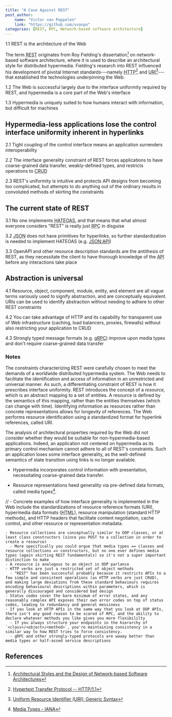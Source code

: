 ```yaml
---
title: "A Case Against REST"
post_author:
    name: "Victor van Poppelen"
    link: "https://github.com/vvanpo"
categories: [REST, RPC, Network-based software architecture]
---
```


1.1 REST is the architecture of the Web

The term <abbr title="Representational State Transfer">REST</abbr> originates from Roy Fielding's dissertation[^1] on network-based software architecture, where it is used to describe an architectural style for distributed hypermedia. Fielding's research into REST influenced his development of pivotal Internet standards---namely <abbr title="Hypertext Transfer Protocol">HTTP</abbr>[^2] and <abbr title="Uniform Resource Identifier">URI</abbr>[^3]---that established the technologies underpinning the Web.

1.2 The Web is successful largely due to the interface uniformity required by REST, and hypermedia is a core part of the Web's interface

1.3 Hypermedia is uniquely suited to how humans interact with information, but difficult for machines

## Hypermedia-less applications lose the control interface uniformity inherent in hyperlinks

2.1 Tight coupling of the control interface means an application surrenders interoperability

2.2 The interface generality constraint of REST forces applications to have coarse-grained data transfer, weakly-defined types, and restricts operations to <abbr title="Create, Read, Update, and Delete">CRUD</abbr>

2.3 REST's uniformity is intuitive and protects API designs from becoming too complicated, but attempts to do anything out of the ordinary results in convoluted methods of skirting the constraints

## The current state of REST

3.1 No one implements <abbr title="Hypermedia As The Engine Of Application State">HATEOAS</abbr>, and that means that what almost everyone considers "REST" is really just <abbr title="Remote Procedural Call">RPC</abbr> in disguise

3.2 <abbr title="JavaScript Object Notation">JSON</abbr> does not have primitives for hyperlinks, so further standardization is needed to implement HATEOAS (e.g. [JSON:API](https://jsonapi.org/format/))

3.3 OpenAPI and other resource description standards are the antithesis of REST, as they necessitate the client to have thorough knowledge of the <abbr title="Application Programming Interface">API</abbr> before any interactions take place

## Abstraction is universal

4.1 Resource, object, component, module, entity, and element are all vague terms variously used to signify abstraction, and are conceptually equivalent. URIs can be used to identify abstraction without needing to adhere to other REST constraints

4.2 You can take advantage of HTTP and its capability for transparent use of Web infrastructure (caching, load balancers, proxies, firewalls) without also restricting your application to CRUD

4.3 Strongly typed message formats (e.g. [gRPC](https://grpc.io/docs/guides/)) improve upon media types and don't require coarse-grained data transfer



### Notes

The constraints characterizing REST were carefully chosen to meet the demands of a worldwide distributed hypermedia system. The Web needs to facilitate the identification and access of information in an unrestricted and universal manner. As such, a differentiating constraint of REST is how it prescribes interface uniformity. REST introduces the concept of a _resource_, which is an abstract mapping to a set of entities. A resource is defined by the semantics of this mapping, rather than the entities themselves (which can change with time). Identifying information as resources rather than concrete representations allows for longevity of references. The Web performs resource identification using a standardized format for hyperlink references, called URI.

The analysis of architectural properties required by the Web did not consider whether they would be suitable for non-hypermedia-based applications. Indeed, an application not centered on hypermedia as its primary control mechanism cannot adhere to all of REST's constraints. Such an application loses some interface generality, as the well-defined semantics of state transition using links is no longer available.

- Hypermedia incorporates control information with presentation, necessitating coarse-grained data transfer.

- Resource representations heed generality via pre-defined data formats, called media types[^4].

// - Concrete examples of how interface generality is implemented in the Web include the standardizations of resource reference formats (URI), hypermedia data formats (<abbr title="Hypertext Markup Language">HTML</abbr>), resource manipulation (standard HTTP methods), and HTTP headers that facilitate content negotiation, cache control, and other resource or representation metadata.

    - Resource collections are conceptually similar to OOP classes, or at least class constructors (since you POST to a collection in order to create a resource)
      - More specifically you could argue that media types == classes and resource collections == constructors, but no one ever defines media types (again skirting REST fundamentals) so it's not a super important distinction to make
    - A resource is analogous to an object in OOP parlance
    - HTTP verbs are just a restricted set of object methods
      - "REST" has been successful probably because it restricts APIs to a few simple and consistent operations (as HTTP verbs are just CRUD), and making large deviations from these standard behaviours requires encoding behavioural descriptions within parameters, which is generally discouraged and considered bad design
    - Status codes cover the bare minimum of error states, and any reasonably complex API exposes their own error codes on top of status codes, leading to redundancy and general messiness
    - If you look at HTTP APIs in the same way that you look at OOP APIs, there isn't any good reason to be scared of RPC, and the ability to declare whatever methods you like gives you more flexibililty
      - If you always structure your endpoints in the hierarchy of `<class>/<object>/<method>`, you're maintaining consistency in a similar way to how REST tries to force consistency.
      - gRPC and other strongly-typed protocols are waaay better than media types or half-assed service descriptions

## References

[^1]: [Architectural Styles and the Design of Network-based Software Architectures](https://roy.gbiv.com/pubs/dissertation/top.htm)
[^2]: [Hypertext Transfer Protocol -- HTTP/1.1](https://tools.ietf.org/html/rfc2616)
[^3]: [Uniform Resource Identifier (URI): Generic Syntax](https://tools.ietf.org/html/rfc3986)
[^4]: [Media Types - IANA](https://www.iana.org/assignments/media-types)
